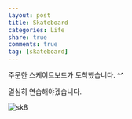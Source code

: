 ```yaml
---
layout: post
title: Skateboard
categories: Life
share: true
comments: true
tag: [skateboard]
---
```


주문한 스케이트보드가 도착했습니다. ^^

열심히 연습해야겠습니다. 

![sk8](Life/Asset.jpg)